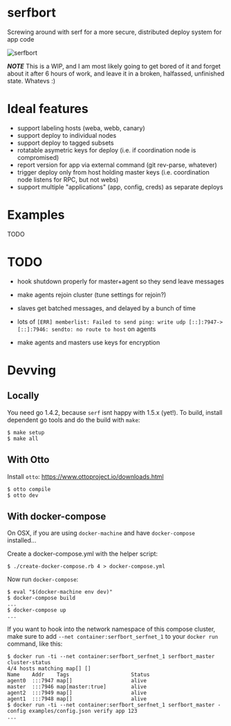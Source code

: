 # serfbort

Screwing around with serf for a more secure, distributed deploy system for app code

![serfbort](https://36.media.tumblr.com/98bcbec7cca08c51a417680069316eb9/tumblr_nu25k8iIWZ1upb1bro1_1280.jpg)

***NOTE*** This is a WIP, and I am most likely going to get bored of it and forget about it after 6 hours of work, and leave it in a broken, halfassed, unfinished state. Whatevs :)

# Ideal features

- support labeling hosts (weba, webb, canary)
- support deploy to individual nodes
- support deploy to tagged subsets
- rotatable asymetric keys for deploy (i.e. if coordination node is compromised)
- report version for app via external command (git rev-parse, whatever)
- trigger deploy only from host holding master keys (i.e. coordination node listens for RPC, but not webs)
- support multiple "applications" (app, config, creds) as separate deploys

# Examples

TODO

# TODO

* hook shutdown properly for master+agent so they send leave messages
* make agents rejoin cluster (tune settings for rejoin?)


* slaves get batched messages, and delayed by a bunch of time
* lots of `[ERR] memberlist: Failed to send ping: write udp [::]:7947->[::]:7946: sendto: no route to host` on agents
* make agents and masters use keys for encryption


# Devving

## Locally

You need go 1.4.2, because `serf` isnt happy with 1.5.x (yet!). To build, install dependent go tools and do the build with `make`:

```
$ make setup
$ make all
```

## With Otto

Install `otto`: https://www.ottoproject.io/downloads.html

```
$ otto compile
$ otto dev
```

## With docker-compose

On OSX, if you are using `docker-machine` and have `docker-compose` installed...

Create a docker-compose.yml with the helper script:
```
$ ./create-docker-compose.rb 4 > docker-compose.yml
```
Now run `docker-compose`:
```
$ eval "$(docker-machine env dev)"
$ docker-compose build
...
$ docker-compose up
...
```

If you want to hook into the network namespace of this compose cluster, make sure to add `--net container:serfbort_serfnet_1` to your `docker run` command, like this:
```
$ docker run -ti --net container:serfbort_serfnet_1 serfbort_master cluster-status
4/4 hosts matching map[] []
Name    Addr    Tags                    Status
agent0  :::7947 map[]                   alive
master  :::7946 map[master:true]        alive
agent2  :::7949 map[]                   alive
agent1  :::7948 map[]                   alive
$ docker run -ti --net container:serfbort_serfnet_1 serfbort_master -config examples/config.json verify app 123
...
```

